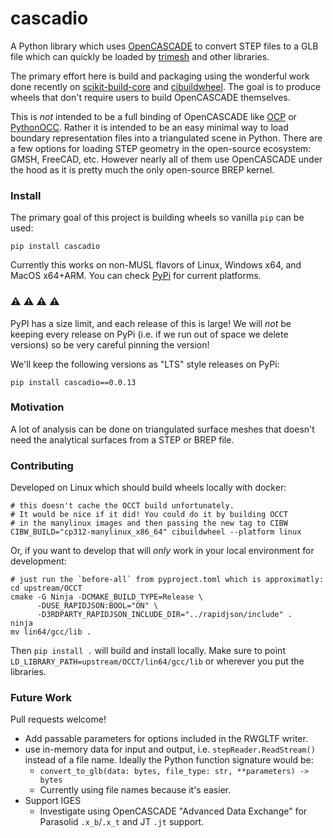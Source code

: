 # cascadio

A Python library which uses [OpenCASCADE](https://github.com/Open-Cascade-SAS/OCCT) to convert STEP files to a GLB file which can quickly be loaded by [trimesh](https://github.com/mikedh/trimesh) and other libraries.

The primary effort here is build and packaging using the wonderful work done recently on [scikit-build-core](https://github.com/scikit-build/scikit-build-core) and [cibuildwheel](https://github.com/pypa/cibuildwheel). The goal is to produce wheels that don't require users to build OpenCASCADE themselves.

This is *not* intended to be a full binding of OpenCASCADE like [OCP](https://github.com/CadQuery/OCP) or [PythonOCC](https://github.com/tpaviot/pythonocc-core). Rather it is intended to be an easy minimal way to load boundary representation files into a triangulated scene in Python. There are a few options for loading STEP geometry in the open-source ecosystem: GMSH, FreeCAD, etc. However nearly all of them use OpenCASCADE under the hood as it is pretty much the only open-source BREP kernel.



### Install

The primary goal of this project is building wheels so vanilla `pip` can be used:

```
pip install cascadio
```

Currently this works on non-MUSL flavors of Linux, Windows x64, and MacOS x64+ARM. You can check [PyPi](https://pypi.org/project/cascadio/#files) for current platforms.

### :warning: :warning: :warning: :warning:
PyPI has a size limit, and each release of this is large! We will *not* be keeping every release on PyPi (i.e. if we run out of space we delete versions) so be very careful pinning the version!

We'll keep the following versions as "LTS" style releases on PyPi:
```
pip install cascadio==0.0.13
```


### Motivation

A lot of analysis can be done on triangulated surface meshes that doesn't need the analytical surfaces from a STEP or BREP file. 

### Contributing

Developed on Linux which should build wheels locally with docker:
```
# this doesn't cache the OCCT build unfortunately.
# It would be nice if it did! You could do it by building OCCT
# in the manylinux images and then passing the new tag to CIBW
CIBW_BUILD="cp312-manylinux_x86_64" cibuildwheel --platform linux
```

Or, if you want to develop that will *only* work in your local environment for development:
```
# just run the `before-all` from pyproject.toml which is approximatly:
cd upstream/OCCT
cmake -G Ninja -DCMAKE_BUILD_TYPE=Release \
      -DUSE_RAPIDJSON:BOOL="ON" \
      -D3RDPARTY_RAPIDJSON_INCLUDE_DIR="../rapidjson/include" .
ninja
mv lin64/gcc/lib .
```
Then `pip install .` will build and install locally. Make sure to point `LD_LIBRARY_PATH=upstream/OCCT/lin64/gcc/lib` or wherever you put the libraries.


### Future Work

Pull requests welcome! 

- Add passable parameters for options included in the RWGLTF writer.
- use in-memory data for input and output, i.e. `stepReader.ReadStream()` instead of a file name. Ideally the Python function signature would be:
  - `convert_to_glb(data: bytes, file_type: str, **parameters) -> bytes`
  - Currently using file names because it's easier. 
- Support IGES 
  - Investigate using OpenCASCADE "Advanced Data Exchange" for Parasolid `.x_b`/`.x_t` and JT `.jt` support.

